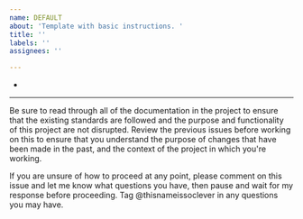 ```yaml
---
name: DEFAULT
about: 'Template with basic instructions. '
title: ''
labels: ''
assignees: ''

---
```


-

---
Be sure to read through all of the documentation in the project to ensure that the existing standards are followed and the purpose and functionality of this project are not disrupted. Review the previous issues before working on this to ensure that you understand the purpose of changes that have been made in the past, and the context of the project in which you're working. 

If you are unsure of how to proceed at any point, please comment on this issue and let me know what questions you have, then pause and wait for my response before proceeding. Tag @thisnameissoclever in any questions you may have.
